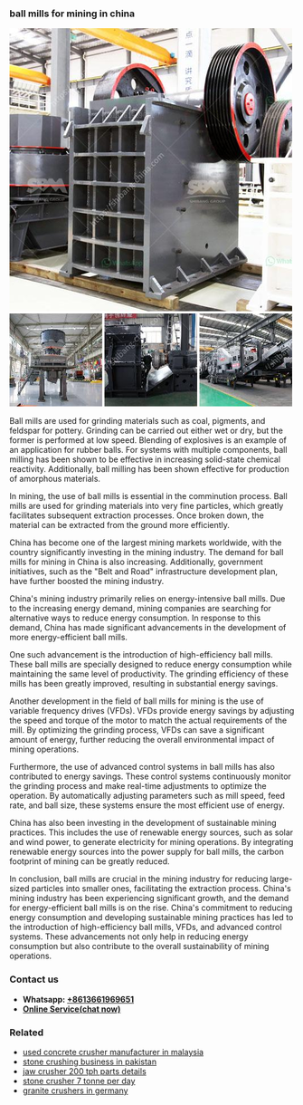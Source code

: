 <h3>ball mills for mining in china</h3><img src='1708309158.jpg' alt=''><p>Ball mills are used for grinding materials such as coal, pigments, and feldspar for pottery. Grinding can be carried out either wet or dry, but the former is performed at low speed. Blending of explosives is an example of an application for rubber balls. For systems with multiple components, ball milling has been shown to be effective in increasing solid-state chemical reactivity. Additionally, ball milling has been shown effective for production of amorphous materials.</p><p>In mining, the use of ball mills is essential in the comminution process. Ball mills are used for grinding materials into very fine particles, which greatly facilitates subsequent extraction processes. Once broken down, the material can be extracted from the ground more efficiently.</p><p>China has become one of the largest mining markets worldwide, with the country significantly investing in the mining industry. The demand for ball mills for mining in China is also increasing. Additionally, government initiatives, such as the "Belt and Road" infrastructure development plan, have further boosted the mining industry.</p><p>China's mining industry primarily relies on energy-intensive ball mills. Due to the increasing energy demand, mining companies are searching for alternative ways to reduce energy consumption. In response to this demand, China has made significant advancements in the development of more energy-efficient ball mills.</p><p>One such advancement is the introduction of high-efficiency ball mills. These ball mills are specially designed to reduce energy consumption while maintaining the same level of productivity. The grinding efficiency of these mills has been greatly improved, resulting in substantial energy savings.</p><p>Another development in the field of ball mills for mining is the use of variable frequency drives (VFDs). VFDs provide energy savings by adjusting the speed and torque of the motor to match the actual requirements of the mill. By optimizing the grinding process, VFDs can save a significant amount of energy, further reducing the overall environmental impact of mining operations.</p><p>Furthermore, the use of advanced control systems in ball mills has also contributed to energy savings. These control systems continuously monitor the grinding process and make real-time adjustments to optimize the operation. By automatically adjusting parameters such as mill speed, feed rate, and ball size, these systems ensure the most efficient use of energy.</p><p>China has also been investing in the development of sustainable mining practices. This includes the use of renewable energy sources, such as solar and wind power, to generate electricity for mining operations. By integrating renewable energy sources into the power supply for ball mills, the carbon footprint of mining can be greatly reduced.</p><p>In conclusion, ball mills are crucial in the mining industry for reducing large-sized particles into smaller ones, facilitating the extraction process. China's mining industry has been experiencing significant growth, and the demand for energy-efficient ball mills is on the rise. China's commitment to reducing energy consumption and developing sustainable mining practices has led to the introduction of high-efficiency ball mills, VFDs, and advanced control systems. These advancements not only help in reducing energy consumption but also contribute to the overall sustainability of mining operations.</p><h3>Contact us</h3><ul><li><strong>Whatsapp:&nbsp;<a href="https://wa.me/8613661969651">+8613661969651</a></strong></li><li><a href="https://swt.shibang-china.com/?git&amp;zhl&amp;ball mills for mining in china"><strong>Online Service(chat now)</strong></a></li></ul><h3>Related</h3><ul><li><a href='used concrete crusher manufacturer in malaysia.md'>used concrete crusher manufacturer in malaysia</a></li><li><a href='stone crushing business in pakistan.md'>stone crushing business in pakistan</a></li><li><a href='jaw crusher 200 tph parts details.md'>jaw crusher 200 tph parts details</a></li><li><a href='stone crusher 7 tonne per day.md'>stone crusher 7 tonne per day</a></li><li><a href='granite crushers in germany.md'>granite crushers in germany</a></li></ul>